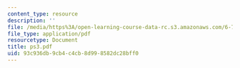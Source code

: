 ```yaml
---
content_type: resource
description: ''
file: /media/https%3A/open-learning-course-data-rc.s3.amazonaws.com/6-772-compound-semiconductor-devices-spring-2003/93c936db9cb4c4cb8d998582dc28bff0_ps3.pdf
file_type: application/pdf
resourcetype: Document
title: ps3.pdf
uid: 93c936db-9cb4-c4cb-8d99-8582dc28bff0
---
```


